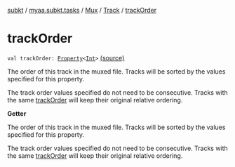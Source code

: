 [subkt](../../../index.md) / [myaa.subkt.tasks](../../index.md) / [Mux](../index.md) / [Track](index.md) / [trackOrder](./track-order.md)

# trackOrder

`val trackOrder: `[`Property`](https://docs.gradle.org/current/javadoc/org/gradle/api/provider/Property.html)`<`[`Int`](https://kotlinlang.org/api/latest/jvm/stdlib/kotlin/-int/index.html)`>` [(source)](https://github.com/Myaamori/SubKt/blob/0.1.9/src/main/kotlin/myaa/subkt/tasks/muxtask.kt#L322)

The order of this track in the muxed file. Tracks will be sorted
by the values specified for this property.

The track order values specified do not need to be consecutive.
Tracks with the same [trackOrder](./track-order.md) will keep their original relative ordering.

**Getter**

The order of this track in the muxed file. Tracks will be sorted
by the values specified for this property.

The track order values specified do not need to be consecutive.
Tracks with the same [trackOrder](./track-order.md) will keep their original relative ordering.

